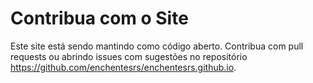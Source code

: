 # Contribua com o Site

Este site está sendo mantindo como código aberto.
Contribua com pull requests ou abrindo issues com sugestões no repositório <https://github.com/enchentesrs/enchentesrs.github.io>.
